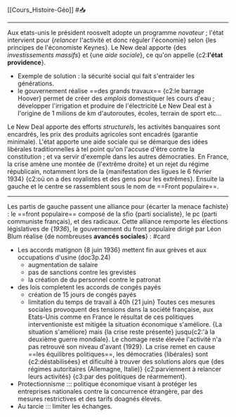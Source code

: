 [[Cours_Histoire-Géo]] #📥 

---
Aux etats-unis le président roosvelt adopte un programme *novateur* ; l'état intervient pour {*relancer* l'activité et donc réguler l'économie} selon {les principes de l'économiste Keynes}. Le New deal apporte {des *investissements massifs*} et {une *aide sociale*}, ce qu'on appelle {c2:**l'état providence**}.
- Exemple de solution : la sécurité social qui fait s'entraider les générations.
- le gouvernement réalise ==des grands travaux== {c2:le barrage Hoover} permet de créer des *emplois* domestiquer les cours d'eau ; développer l'irrigation et produire de l'électricité
Le New Deal est à l'origine de 1 milions de km d'autoroutes, écoles, terrain de sport etc...

Le New Deal apporte des efforts *structurels*, les activités banquaires sont encardrés, les prix des produits agricoles sont encadrés (garantie minimale). L'état apporte une aide sociale qui se démarque des idées libérales traditionnelles à tel point qu'on l'accuse d'être contre la constitution ; et va servir d'exemple dans les autres démocraties.
En France, la crise amène une montée de {l'extrême droite} et un rejet du régime républicain, notamment lors de la {manifestation des ligues le 6 février 1934} {c2:où on a des royalistes et des gens pour les extrêmes}. Ensuite la gauche et le centre se rassemblent sous le nom de ==Front populaire==.

---
Les partis de gauche passent une alliance pour {écarter la menace fachiste} : le ==front populaire== composé de la sfio {parti socialiste}, le pc (parti communiste français), et des radicaux. Cette alliance remporte les élections législatives de {*1936*}, le gouvernement du front populaire dirigé par Léon Blum réalise {de nombreuses **avancés sociales**} : #card 
- Les accords matignon {8 juin 1936} mettent fin aux grèves et  aux occupations d'usine (doc3p.24) 
	- augmentation de salaire
	- pas de sanctions contre les grevistes
	- la création de du personnel contre le patronat
- des lois completent les accords de congés payés
	- création de 15 jours de congés payés
	- limitation du temps de travail à 40h  {21 juin}
Toutes ces mesures sociales provoquent des tensions dans la société française, aux Etats-Unis comme en France le résultat de ces politiques interventioniste est mitigée la situation économique s'améliore. {La situation s'améliore} mais {la crise reste présente} jusqu{c2:'à la deuxième guerre mondiale}. Le chomage reste élevée l'activité n'a pas retrouvé son niveau d'avant {1929}. La crise remet en cause ==les équilibres politiques==, les démocraties {libérales} sont {c2:déstabilisées} et dificulté à trouver des solutions alors que {des régimes autoritaires (Allemagne, Italie)} {c2:parviennent à relancer leurs activités} {c3:par des politiques de réarmement}.
- Protectionnisme ::: politique économique visant à protéger les entreprises nationales contre la concurrence étrangère, par des mesures restrictives et des tarifs doagnés élevés. 
- Au tarcie ::: limiter les échanges.